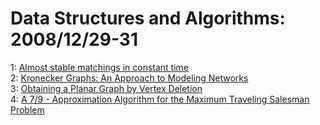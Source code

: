 # Data Structures and Algorithms: 2008/12/29-31  
1: [Almost stable matchings in constant time](https://doi.org/10.48550/arXiv.0812.4893)  
2: [Kronecker Graphs: An Approach to Modeling Networks](https://doi.org/10.48550/arXiv.0812.4905)  
3: [Obtaining a Planar Graph by Vertex Deletion](https://doi.org/10.48550/arXiv.0812.4919)  
4: [A 7/9 - Approximation Algorithm for the Maximum Traveling Salesman  Problem](https://doi.org/10.48550/arXiv.0812.5101)  
